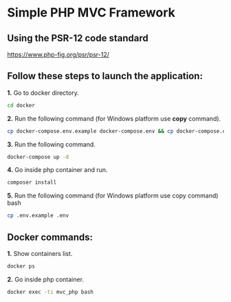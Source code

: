 # Simple PHP MVC Framework

## Using the **PSR-12** code standard
https://www.php-fig.org/psr/psr-12/

## Follow these steps to launch the application:

**1.** Go to docker directory.
```bash
cd docker
```

**2.** Run the following command (for Windows platform use **copy** command).
```bash
cp docker-compose.env.example docker-compose.env && cp docker-compose.override.example.yml docker-compose.override.yml
```

**3.** Run the following command.
```bash
docker-compose up -d
```

**4.** Go inside php container and run.
```bash
composer install
```

**5.** Run the following command (for Windows platform use copy command)
bash
```bash
cp .env.example .env
```

## Docker commands:

**1.** Show containers list.
```bash
docker ps
```

**2.** Go inside php container.
```bash
docker exec -ti mvc_php bash
```